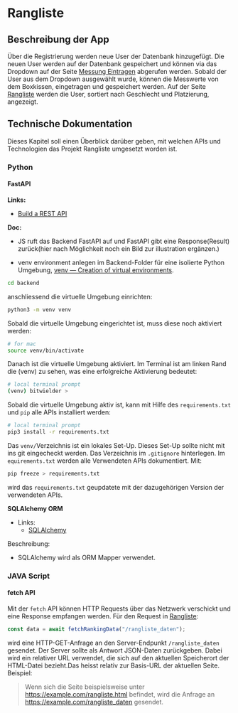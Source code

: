 # Rangliste

## Beschreibung der App
Über die Registrierung werden neue User der Datenbank hinzugefügt. Die neuen User werden auf der Datenbank gespeichert und können via das Dropdown auf der Seite [Messung Eintragen](/frontend/templates/messung_eintragen.html) abgerufen werden. Sobald der User aus dem Dropdown ausgewählt wurde, können die Messwerte von dem Boxkissen, eingetragen und gespeichert werden. Auf der Seite [Rangliste](/frontend/templates/rangliste.html) werden die User, sortiert nach Geschlecht und Platzierung, angezeigt.

## Technische Dokumentation
Dieses Kapitel soll einen Überblick darüber geben, mit welchen APIs und Technologien das Projekt Rangliste umgesetzt worden ist.

### Python

#### FastAPI
__Links:__

- [Build a REST API](https://www.youtube.com/watch?v=iWS9ogMPOI0)

__Doc:__

- JS ruft das Backend FastAPI auf und FastAPI gibt eine Response(Result) zurück(hier nach Möglichkeit noch ein Bild zur illustration ergänzen.)


- venv environment anlegen im Backend-Folder für eine isolierte Python Umgebung, [venv — Creation of virtual environments](https://docs.python.org/3/library/venv.html).

````bash
cd backend
````
anschliessend die virtuelle Umgebung einrichten:

````bash
python3 -m venv venv
````
Sobald die virtuelle Umgebung eingerichtet ist, muss diese noch aktiviert werden:

````bash
# for mac
source venv/bin/activate
````
Danach ist die virtuelle Umgebung aktiviert. Im Terminal ist am linken Rand die (venv) zu sehen, was eine erfolgreiche Aktivierung bedeutet:

````bash
# local terminal prompt
(venv) bitwielder >
````
Sobald die virtuelle Umgebung aktiv ist, kann mit Hilfe des `requirements.txt` und `pip` alle APIs installiert werden:

````bash
# local terminal prompt
pip3 install -r requirements.txt
````

Das `venv/`Verzeichnis ist ein lokales Set-Up. Dieses Set-Up sollte nicht mit ins git eingecheckt werden. Das Verzeichnis im `.gitignore` hinterlegen. Im `equirements.txt` werden alle Verwendeten APIs dokumentiert. Mit:

````bash
pip freeze > requirements.txt
````
wird das `requirements.txt` geupdatete mit der dazugehörigen Version der verwendeten APIs.


__SQLAlchemy ORM__
- Links:
    - [SQLAlchemy](https://docs.sqlalchemy.org/en/13/orm/extensions/declarative/basic_use.html)

Beschreibung:
- SQLAlchemy wird als ORM Mapper verwendet.

### JAVA Script
#### fetch API
Mit der `fetch` API können HTTP Requests über das Netzwerk verschickt und eine Response empfangen werden. Für den Request in [Rangliste](/frontend/scripte/rangliste.js):
````JavaScript
const data = await fetchRankingData("/rangliste_daten");
````
wird eine HTTP-GET-Anfrage an den Server-Endpunkt `/rangliste_daten` gesendet. Der Server sollte als Antwort JSON-Daten zurückgeben. Dabei wird ein relativer URL verwendet, die sich auf den aktuellen Speicherort der HTML-Datei bezieht.Das heisst relativ zur Basis-URL der aktuellen Seite. Beispiel:

> Wenn sich die Seite beispielsweise unter https://example.com/rangliste.html befindet, wird die Anfrage an https://example.com/rangliste_daten gesendet.


